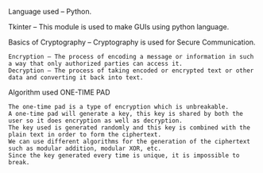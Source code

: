 Language used – Python.

Tkinter – This module is used to make GUIs using python language.

Basics of Cryptography – Cryptography is used for Secure Communication.
```
Encryption – The process of encoding a message or information in such a way that only authorized parties can access it.
Decryption – The process of taking encoded or encrypted text or other data and converting it back into text.
```

Algorithm used ONE-TIME PAD
```
The one-time pad is a type of encryption which is unbreakable. 
A one-time pad will generate a key, this key is shared by both the user so it does encryption as well as decryption.
The key used is generated randomly and this key is combined with the plain text in order to form the ciphertext. 
We can use different algorithms for the generation of the ciphertext such as modular addition, modular XOR, etc.
Since the key generated every time is unique, it is impossible to break.
```